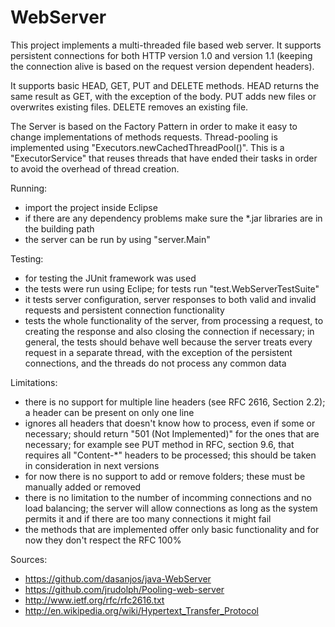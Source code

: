 WebServer
=========

This project implements a multi-threaded file based web server.
It supports persistent connections for both HTTP version 1.0 and version 1.1
(keeping the connection alive is based on the request version dependent headers).

It supports basic HEAD, GET, PUT and DELETE methods. HEAD returns the same result as
GET, with the exception of the body. PUT adds new files or overwrites existing files.
DELETE removes an existing file.

The Server is based on the Factory Pattern in order to make it easy to change
implementations of methods requests.
Thread-pooling is implemented using "Executors.newCachedThreadPool()". This is a
"ExecutorService" that reuses threads that have ended their tasks in order to avoid
the overhead of thread creation.

Running:
- import the project inside Eclipse
- if there are any dependency problems make sure the *.jar libraries are in the
  building path
- the server can be run by using "server.Main"

Testing:
- for testing the JUnit framework was used
- the tests were run using Eclipe; for tests run "test.WebServerTestSuite"
- it tests server configuration, server responses to both valid and invalid requests
  and persistent connection functionality
- tests the whole functionality of the server, from processing a request, to creating
  the response and also closing the connection if necessary; in general, the tests
  should behave well because the server treats every request in a separate thread,
  with the exception of the persistent connections, and the threads do not process
  any common data

Limitations:
- there is no support for multiple line headers (see RFC 2616, Section 2.2);
  a header can be present on only one line
- ignores all headers that doesn't know how to process, even if some or necessary;
  should return "501 (Not Implemented)" for the ones that are necessary;
  for example see PUT method in RFC, section 9.6, that requires all "Content-*"
  headers to be processed; this should be taken in consideration in next versions
- for now there is no support to add or remove folders; these must be manually
  added or removed
- there is no limitation to the number of incomming connections and no load balancing;
  the server will allow connections as long as the system permits it and if there
  are too many connections it might fail
- the methods that are implemented offer only basic functionality and for now they
  don't respect the RFC 100%

Sources:
- https://github.com/dasanjos/java-WebServer
- https://github.com/jrudolph/Pooling-web-server
- http://www.ietf.org/rfc/rfc2616.txt
- http://en.wikipedia.org/wiki/Hypertext_Transfer_Protocol

